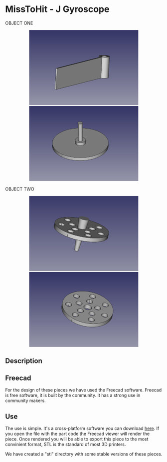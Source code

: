 MissToHit - J Gyroscope
==============


OBJECT ONE
<p align="center">
  <img src="images/ob1-1.png" width="350" height="240"/>
  <img src="images/ob1-2.png" width="350" height="240"/>
</p>



OBJECT TWO
<p align="center">
  <img src="images/ob2-1.png" width="350" height="240"/>
  <img src="images/ob2-2.png" width="350" height="240"/>
</p>




## Description ##



## Freecad ##
For the design of these pieces we have used the Freecad software. Freecad is free software, it is built by the community. It has a strong use in community makers.


## Use ##
The use is simple. It's a cross-platform software you can download [here](https://www.freecadweb.org). If you open the file with the part code the Freecad viewer will render the piece. Once rendered you will be able to export this piece to the most convinient format, STL is the standard of most 3D printers.

We have created a "stl" directory with some stable versions of these pieces.
